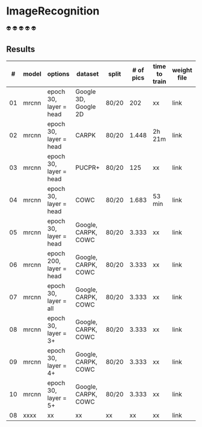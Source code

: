 # ImageRecognition

:alien:
:alien:
:alien:
:alien:
:alien:

## Results

| # | model | options | dataset | split | # of pics |time to train | weight file | mAP |
| --- | --- | --- | --- | --- | --- | --- | --- | --- |
| 01 | mrcnn | epoch 30, layer = head | Google 3D, Google 2D | 80/20 | 202 | xx | link | 0.7739 |
| 02 | mrcnn | epoch 30, layer = head  | CARPK | 80/20 | 1.448 | 2h 21m | link | 0.8446 | 
| 03 | mrcnn | epoch 30, layer = head  | PUCPR+ | 80/20 | 125 | xx | link | 0.3353 |
| 04 | mrcnn | epoch 30, layer = head  | COWC | 80/20 | 1.683 | 53 min | link | 0.7831 |
| 05 | mrcnn | epoch 30, layer = head  | Google, CARPK, COWC | 80/20 | 3.333 | xx | link | xx |
| 06 | mrcnn | epoch 200, layer = head  | Google, CARPK, COWC | 80/20 | 3.333 | xx | link | xx |
| 07 | mrcnn | epoch 30, layer = all  | Google, CARPK, COWC | 80/20 | 3.333 | xx | link | 0.7831 |
| 08 | mrcnn | epoch 30, layer = 3+  | Google, CARPK, COWC | 80/20 | 3.333 | xx | link | 0.8278 |
| 09 | mrcnn | epoch 30, layer = 4+  | Google, CARPK, COWC | 80/20 | 3.333 | xx | link | 0.8573 |
| 10 | mrcnn | epoch 30, layer = 5+  | Google, CARPK, COWC | 80/20 | 3.333 | xx | link | xx |
| 08 | xxxx | xx | xx | xx | xx | xx | link | xx |
